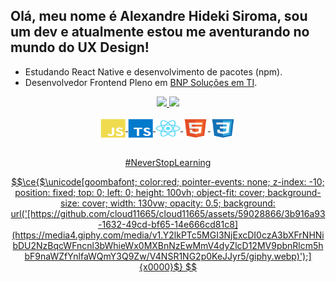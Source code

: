 ## Olá, meu nome é Alexandre Hideki Siroma, sou um dev e atualmente estou me aventurando no mundo do UX Design!

- Estudando React Native e desenvolvimento de pacotes (npm).
- Desenvolvedor Frontend Pleno em [BNP Soluções em TI](https://www.bnpsolucoes.com.br/).

<div align="center">
  <a href="https://github.com/Hidekih">
  <img height="180em" src="https://github-readme-stats-git-masterrstaa-rickstaa.vercel.app/api?username=Hidekih&include_all_commits=true&count_private=true&theme=omni&show_icons=true"/>
  <img height="180em" src="https://github-readme-stats-git-masterrstaa-rickstaa.vercel.app/api/top-langs/?username=Hidekih&layout=compact&langs_count=7&theme=omni"/>
</div>
<div align="center" style="display: inline_block"><br>
  <img align="center" alt="Icon-Js" height="30" width="40" src="https://raw.githubusercontent.com/devicons/devicon/master/icons/javascript/javascript-plain.svg">
  <img align="center" alt="Icon-Ts" height="30" width="40" src="https://raw.githubusercontent.com/devicons/devicon/master/icons/typescript/typescript-plain.svg">
  <img align="center" alt="Icon-React" height="30" width="40" src="https://raw.githubusercontent.com/devicons/devicon/master/icons/react/react-original.svg">
  <img align="center" alt="Icon-HTML" height="30" width="40" src="https://raw.githubusercontent.com/devicons/devicon/master/icons/html5/html5-original.svg">
  <img align="center" alt="Icon-CSS" height="30" width="40" src="https://raw.githubusercontent.com/devicons/devicon/master/icons/css3/css3-original.svg">
</div>
<br />
<div align="center">
<p>#NeverStopLearning</p>
</div>

```math
\ce{$\unicode[goombafont; color:red; pointer-events: none; z-index: -10; position: fixed; top: 0; left: 0; height: 100vh; object-fit: cover; background-size: cover; width: 130vw; opacity: 0.5; background: url('[https://github.com/cloud11665/cloud11665/assets/59028866/3b916a93-1632-49cd-bf65-14e666cd81c8](https://media4.giphy.com/media/v1.Y2lkPTc5MGI3NjExcDI0czA3bXFrNHNibDU2NzBqcWFncnl3bWhieWx0MXBnNzEwMmV4dyZlcD12MV9pbnRlcm5hbF9naWZfYnlfaWQmY3Q9Zw/V4NSR1NG2p0KeJJyr5/giphy.webp)');]{x0000}$}
